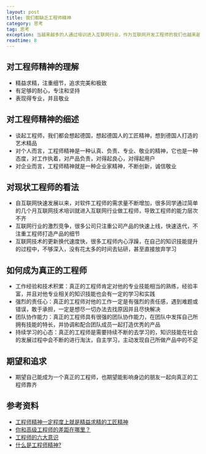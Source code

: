 ```yaml
---
layout: post
title: 我们都缺乏工程师精神
category: 思考
tag: 思考
exception: 当越来越多的人通过培训进入互联网行业，作为互联网开发工程师的我们也越来越浮躁了。作为互联网开发工程师中的一员，我常思考现在的我们是不是都缺乏一种工程师精神。
readtime: 8
---
```


## 对工程师精神的理解
* 精益求精，注重细节，追求完美和极致
* 有足够的耐心，专注和坚持
* 表现得专业，并且敬业

## 对工程师精神的细述
* 谈起工程师，我们都会想起德国，想起德国人的工匠精神，想到德国人打造的艺术精品
* 对个人而言，工程师精神是一种认真、负责、专业、敬业的精神，它也是一种态度，对工作执着，对产品负责，对得起良心，对得起用户
* 对企业而言，工程师精神就是一种企业家精神，不断创新，诚信敬业

## 对现状工程师的看法
* 自互联网快速发展以来，对软件工程师的需求量不断增加，很多同学通过简单的几个月互联网技术培训就进入互联网行业做工程师，导致工程师的能力层次不齐
* 互联网行业的激烈竞争，很多公司只注重公司产品的快速上线，快速迭代，不注重工程师打造产品的细节
* 互联网技术的更新换代速度快，很多工程师内心浮躁，在自己的知识技能提升的过程中，不够深入，没有花太多的时间去钻研，甚至直接放弃学习

## 如何成为真正的工程师
* 工作经验和技术积累：真正的工程师肯定对他的专业技能相当的熟练，经验丰富，并且对他专业相关的知识技能也会有一定的学习和实践
* 强烈的责任心：真正的工程师对他的工作一定是有强烈的责任感，遇到难题或错误，敢于承担，一定是想尽一切办法去找原因并且尽快解决
* 团队协作能力：真正的工程师具有很强的团队协作能力，在团队中发挥自己所拥有技能的特长，并协调和配合团队成员一起打造优秀的产品
* 持续学习的心态：真正的工程师是需要持续不断的去学习的，知识技能在社会的发展过程中会不断的进行淘汰，自主学习，主动发现自己所做产品中的不足

## 期望和追求
* 期望自己能成为一个真正的工程师，也期望能影响身边的朋友一起向真正的工程师靠齐

## 参考资料
* [工程师精神一定程度上就是精益求精的工匠精神](http://blog.csdn.net/harrymeng/article/details/51668618)
* [你和高级工程师的差距在哪里？](https://zhuanlan.zhihu.com/p/21960033)
* [工程师的六大意识](http://blog.csdn.net/lizhitao/article/details/52209320)
* [什么是工程师精神?](https://www.zhihu.com/question/23460077/answer/335605932)
